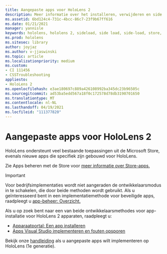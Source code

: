 ```yaml
---
title: Aangepaste apps voor HoloLens 2
description: Meer informatie over het installeren, verwijderen en side loaden van aangepaste holographic-apps op HoloLens 2 apparaten met behulp van Apparaatportal en Visual Studio.
ms.assetid: 6bd124c4-731c-4bcc-86c7-23f9b67ff616
ms.date: 01/21/2021
manager: yannisle
keywords: hololens, hololens 2, sideload, side load, side-load, store, uwp, app, install
ms.prod: hololens
ms.sitesec: library
author: joyjaz
ms.author: v-jjaswinski
ms.topic: article
ms.localizationpriority: medium
ms.custom:
- CI 111456
- CSSTroubleshooting
appliesto:
- HoloLens 2
ms.openlocfilehash: e3ae180697c889a426108992ba345dc23b96505c
ms.sourcegitcommit: ad53ba5edd567a18f0c172578d78db3190701650
ms.translationtype: MT
ms.contentlocale: nl-NL
ms.lasthandoff: 04/19/2021
ms.locfileid: "111377820"
---
```

# <a name="manage-custom-apps-for-hololens-2"></a>Aangepaste apps voor HoloLens 2

HoloLens ondersteunt veel bestaande toepassingen uit de Microsoft Store, evenals nieuwe apps die specifiek zijn gebouwd voor HoloLens. 

Zie Apps beheren met de Store voor [meer informatie over Store-apps.](holographic-store-apps.md)

> [!IMPORTANT]
> Voor bedrijfsimplementaties wordt niet aangeraden de ontwikkelaarsmodus in te schakelen, die door beide methoden wordt gebruikt. Als u geïnteresseerd bent in een implementatiemethode voor beveiligde apps, raadpleegt u [app-beheer: Overzicht.](app-deploy-overview.md)

Als u op zoek bent naar een van beide ontwikkelaarsmethodes voor app-installatie voor HoloLens 2 apparaten, raadpleegt u:
- [Apparaatportal: Een app installeren](https://docs.microsoft.com/windows/mixed-reality/develop/platform-capabilities-and-apis/using-the-windows-device-portal#installing-an-app)
- [Apps Visual Studio implementeren en fouten opsporen](https://docs.microsoft.com/windows/mixed-reality/develop/platform-capabilities-and-apis/using-visual-studio)

Bekijk onze [handleiding](holographic-custom-apps.md) als u aangepaste apps wilt implementeren op HoloLens (1e generatie).